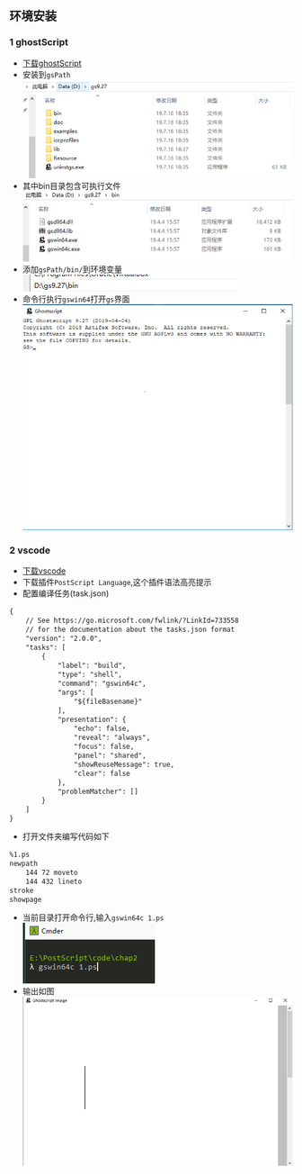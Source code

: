 ## 环境安装

### 1 ghostScript
- [下载ghostScript](https://www.ghostscript.com/download.html)
- 安装到`gsPath` ![gs文件夹](../img/gs文件夹.PNG)
- 其中bin目录包含可执行文件![gs命令行](../img/gs命令行.PNG)
- 添加`gsPath/bin/`到环境变量![gs环境变量](../img/gs环境变量.PNG)
- 命令行执行`gswin64`打开`gs`界面![gs](../img/gs初始化界面.PNG)
  
### 2 vscode
- [下载vscode](https://code.visualstudio.com/)
- 下载插件`PostScript Language`,这个插件语法高亮提示
- 配置编译任务(task.json)
```
{
    // See https://go.microsoft.com/fwlink/?LinkId=733558
    // for the documentation about the tasks.json format
    "version": "2.0.0",
    "tasks": [
        {
            "label": "build",
            "type": "shell",
            "command": "gswin64c",
            "args": [
                "${fileBasename}"
            ],
            "presentation": {
                "echo": false,
                "reveal": "always",
                "focus": false,
                "panel": "shared",
                "showReuseMessage": true,
                "clear": false
            },
            "problemMatcher": []
        }
    ]
}
```
- 打开文件夹编写代码如下
```
%1.ps
newpath
    144 72 moveto
    144 432 lineto
stroke
showpage
```
- 当前目录打开命令行,输入`gswin64c 1.ps` ![gs测试](../img/gs测试.PNG)
- 输出如图![gsdemo](../img/gsDemo.PNG)